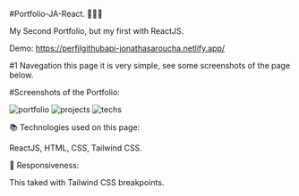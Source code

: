 #Portfolio-JA-React. 👨🏻‍💻 

My Second Portfolio, but my first with ReactJS.

Demo: https://perfilgithubapi-jonathasaroucha.netlify.app/

#1 Navegation this page it is very simple, see some screenshots of the page below.

#Screenshots of the Portfolio:

![portfolio](https://user-images.githubusercontent.com/77129503/191968886-a333dbd4-1146-494f-9933-eea1b17ebfaa.jpg)
![projects](https://user-images.githubusercontent.com/77129503/191631456-eb15706d-ddb9-4e03-986d-58be59b57fc3.jpg)
![techs](https://user-images.githubusercontent.com/77129503/191631475-c0dab1d6-c3b1-46ee-8abc-951d0b53c9f0.jpg)


📚 Technologies used on this page:

ReactJS,
HTML,
CSS,
Tailwind CSS.

📱 Responsiveness:

This taked with Tailwind CSS breakpoints.
